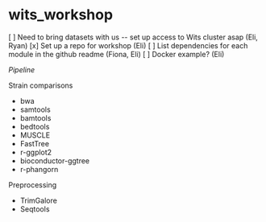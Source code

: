 # wits_workshop

[ ] Need to bring datasets with us -- set up access to Wits cluster asap (Eli, Ryan)
[x] Set up a repo for workshop (Eli)
[ ] List dependencies for each module in the github readme (Fiona, Eli)
[ ] Docker example? (Eli)


*Pipeline*

Strain comparisons
  - bwa
  - samtools
  - bamtools
  - bedtools
  - MUSCLE
  - FastTree
  - r-ggplot2
  - bioconductor-ggtree
  - r-phangorn
  
 
Preprocessing
- TrimGalore
- Seqtools
